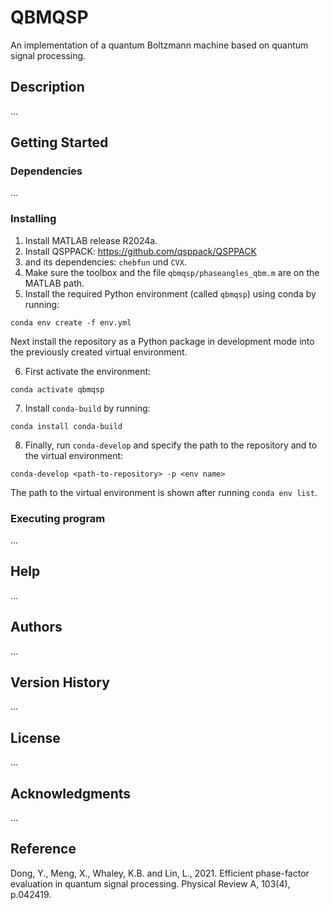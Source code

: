 # QBMQSP

An implementation of a quantum Boltzmann machine based on quantum signal processing.

## Description

...

## Getting Started

### Dependencies

...

### Installing

1. Install MATLAB release R2024a.
2. Install QSPPACK: https://github.com/qsppack/QSPPACK
3. and its dependencies: `chebfun` und `CVX`.
4. Make sure the toolbox and the file `qbmqsp/phaseangles_qbm.m` are on the MATLAB path.
5. Install the required Python environment (called `qbmqsp`) using conda by running:
```
conda env create -f env.yml
```
Next install the repository as a Python package in development mode into the previously created virtual environment.

6. First activate the environment:
```
conda activate qbmqsp
```
7. Install `conda-build` by running:
```
conda install conda-build
```
8. Finally, run `conda-develop` and specify the path to the repository and to the virtual environment:
```
conda-develop <path-to-repository> -p <env name>
```
The path to the virtual environment is shown after running `conda env list`.

### Executing program

...

## Help

...

## Authors

...

## Version History

...

## License

...

## Acknowledgments

...

## Reference

Dong, Y., Meng, X., Whaley, K.B. and Lin, L., 2021. Efficient phase-factor evaluation in quantum signal processing. Physical Review A, 103(4), p.042419.